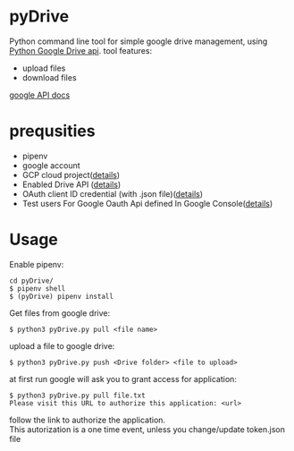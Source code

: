 # pyDrive
Python command line tool for simple google drive management, using [Python Google Drive api](https://github.com/googleworkspace/python-samples). 
tool features:
- upload files
- download files

[google API docs](https://developers.google.com/drive/api/v3/about-sdk)

# prequsities
* pipenv
* google account
* GCP cloud project([details](https://cloud.google.com))
* Enabled Drive API ([details](https://developers.google.com/workspace/guides/create-project))
* OAuth client ID credential (with .json file)([details](https://developers.google.com/workspace/guides/create-credentials))
* Test users For Google Oauth Api defined In Google Console([details](https://support.google.com/cloud/answer/10311615?hl=en#publishing-status&zippy=%2Cexternal%2Ctesting))

# Usage

Enable pipenv:  
```
cd pyDrive/
$ pipenv shell
$ (pyDrive) pipenv install 
```


Get files from google drive:  
```
$ python3 pyDrive.py pull <file name>
```

upload a file to google drive:  
```
$ python3 pyDrive.py push <Drive folder> <file to upload>
```

at first run google will ask you to grant access for application:
```
$ python3 pyDrive.py pull file.txt
Please visit this URL to authorize this application: <url>

```
follow the link to authorize the application.  
This autorization is a one time event, unless you change/update token.json file
